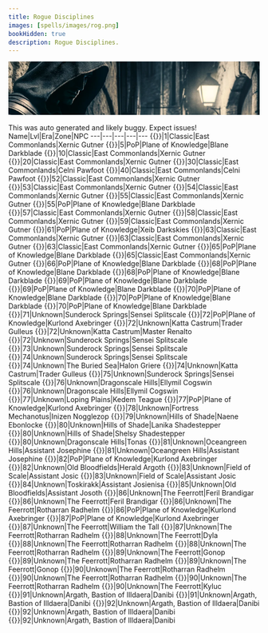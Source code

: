 ```yaml
---
title: Rogue Disciplines
images: [spells/images/rog.png]
bookHidden: true
description: Rogue Disciplines.
---
```

![Rogue Disciplines](images/rog-banner.png)

This was auto generated and likely buggy. Expect issues!
Name|Lvl|Era|Zone|NPC
---|---|---|---|---
{{<spell id="5225" name="Throw Stone">}}|1|Classic|East Commonlands|Xernic Gutner
{{<spell id="25060" name="Elbow Strike">}}|5|PoP|Plane of Knowledge|Blane Darkblade
{{<spell id="4721" name="Focused Will Discipline">}}|10|Classic|East Commonlands|Xernic Gutner
{{<spell id="4659" name="Sneak Attack">}}|20|Classic|East Commonlands|Xernic Gutner
{{<spell id="4585" name="Resistant Discipline">}}|30|Classic|East Commonlands|Celni Pawfoot
{{<spell id="4587" name="Fearless Discipline">}}|40|Classic|East Commonlands|Celni Pawfoot
{{<spell id="4685" name="Thief's Vengeance">}}|52|Classic|East Commonlands|Xernic Gutner
{{<spell id="4673" name="Counterattack Discipline">}}|53|Classic|East Commonlands|Xernic Gutner
{{<spell id="4505" name="Deadeye Discipline">}}|54|Classic|East Commonlands|Xernic Gutner
{{<spell id="4515" name="Nimble Discipline">}}|55|Classic|East Commonlands|Xernic Gutner
{{<spell id="8922" name="Poison Spurs Trap">}}|55|PoP|Plane of Knowledge|Blane Darkblade
{{<spell id="4517" name="Kinesthetics Discipline">}}|57|Classic|East Commonlands|Xernic Gutner
{{<spell id="4677" name="Blinding Speed Discipline">}}|58|Classic|East Commonlands|Xernic Gutner
{{<spell id="4676" name="Duelist Discipline">}}|59|Classic|East Commonlands|Xernic Gutner
{{<spell id="6751" name="Rogue's Ploy">}}|61|PoP|Plane of Knowledge|Xeib Darkskies
{{<spell id="4686" name="Assassin's Strike">}}|63|Classic|East Commonlands|Xernic Gutner
{{<spell id="4694" name="Deadly Precision Discipline">}}|63|Classic|East Commonlands|Xernic Gutner
{{<spell id="4687" name="Healing Will Discipline">}}|63|Classic|East Commonlands|Xernic Gutner
{{<spell id="5017" name="Kyv Strike">}}|65|PoP|Plane of Knowledge|Blane Darkblade
{{<spell id="4695" name="Twisted Chance Discipline">}}|65|Classic|East Commonlands|Xernic Gutner
{{<spell id="6198" name="Imperceptible Discipline">}}|66|PoP|Plane of Knowledge|Blane Darkblade
{{<spell id="6196" name="Deadly Aim Discipline">}}|68|PoP|Plane of Knowledge|Blane Darkblade
{{<spell id="8001" name="Thief's Eyes">}}|68|PoP|Plane of Knowledge|Blane Darkblade
{{<spell id="6726" name="Assassin's Feint">}}|69|PoP|Plane of Knowledge|Blane Darkblade
{{<spell id="6174" name="Daggerfall">}}|69|PoP|Plane of Knowledge|Blane Darkblade
{{<spell id="6197" name="Frenzied Stabbing Discipline">}}|70|PoP|Plane of Knowledge|Blane Darkblade
{{<spell id="8471" name="Poison Spikes Trap">}}|70|PoP|Plane of Knowledge|Blane Darkblade
{{<spell id="8470" name="Razorarc">}}|70|PoP|Plane of Knowledge|Blane Darkblade
{{<spell id="10883" name="Blinding Flash">}}|71|Unknown|Sunderock Springs|Sensei Splitscale
{{<spell id="11913" name="Second Wind">}}|72|PoP|Plane of Knowledge|Kurlond Axebringer
{{<spell id="11914" name="Second Wind Rk. II">}}|72|Unknown|Katta Castrum|Trader Gulleus
{{<spell id="11915" name="Second Wind Rk. III">}}|72|Unknown|Katta Castrum|Master Renalto
{{<spell id="10889" name="Spelldodge Discipline">}}|72|Unknown|Sunderock Springs|Sensei Splitscale
{{<spell id="10892" name="Guide of Toxicity">}}|73|Unknown|Sunderock Springs|Sensei Splitscale
{{<spell id="10895" name="Lithe Discipline">}}|74|Unknown|Sunderock Springs|Sensei Splitscale
{{<spell id="11925" name="Pinpoint Vulnerability">}}|74|Unknown|The Buried Sea|Halon Griere
{{<spell id="11926" name="Pinpoint Vulnerability Rk. II">}}|74|Unknown|Katta Castrum|Trader Gulleus
{{<spell id="10898" name="Assassin Discipline">}}|75|Unknown|Sunderock Springs|Sensei Splitscale
{{<spell id="15097" name="Blinding Flare">}}|76|Unknown|Dragonscale Hills|Ellymil Cogswin
{{<spell id="15118" name="Waylay">}}|76|Unknown|Dragonscale Hills|Ellymil Cogswin
{{<spell id="15121" name="Jugular Slash">}}|77|Unknown|Loping Plains|Kedem Teague
{{<spell id="14192" name="Third Wind">}}|77|PoP|Plane of Knowledge|Kurlond Axebringer
{{<spell id="15103" name="Docent of Toxicity">}}|78|Unknown|Fortress Mechanotus|Inizen Nogglezop
{{<spell id="15115" name="Pinpoint Weaknesses">}}|79|Unknown|Hills of Shade|Naene Ebonlocke
{{<spell id="15128" name="Fadelure Rk. II">}}|80|Unknown|Hills of Shade|Lanika Shadestepper
{{<spell id="15129" name="Fadelure Rk. III">}}|80|Unknown|Hills of Shade|Shelsy Shadestepper
{{<spell id="15134" name="Swiftblade Rk. II">}}|80|Unknown|Dragonscale Hills|Tonas
{{<spell id="19265" name="Ambush">}}|81|Unknown|Oceangreen Hills|Assistant Josephine
{{<spell id="19244" name="Blinding Spark">}}|81|Unknown|Oceangreen Hills|Assistant Josephine
{{<spell id="18213" name="Fourth Wind">}}|82|PoP|Plane of Knowledge|Kurlond Axebringer
{{<spell id="19268" name="Jugular Slice">}}|82|Unknown|Old Bloodfields|Herald Argoth
{{<spell id="19247" name="Bleed">}}|83|Unknown|Field of Scale|Assistant Josic
{{<spell id="19250" name="Lesson in Toxicity">}}|83|Unknown|Field of Scale|Assistant Josic
{{<spell id="19262" name="Pinpoint Vitals">}}|84|Unknown|Toskirakk|Assistant Josienisa
{{<spell id="19274" name="Smokescreen">}}|85|Unknown|Old Bloodfields|Assistant Josoth
{{<spell id="26097" name="Assail">}}|86|Unknown|The Feerrott|Feril Brandigar
{{<spell id="26100" name="Blinding Glare">}}|86|Unknown|The Feerrott|Feril Brandigar
{{<spell id="26103" name="Easy Mark">}}|86|Unknown|The Feerrott|Rotharran Radhelm
{{<spell id="25000" name="Respite">}}|86|PoP|Plane of Knowledge|Kurlond Axebringer
{{<spell id="25003" name="Fifth Wind">}}|87|PoP|Plane of Knowledge|Kurlond Axebringer
{{<spell id="26115" name="Jugular Sever">}}|87|Unknown|The Feerrott|William the Tall
{{<spell id="25006" name="Weapon Affiliation">}}|87|Unknown|The Feerrott|Rotharran Radhelm
{{<spell id="26118" name="Instruction in Toxicity">}}|88|Unknown|The Feerrott|Dyla
{{<spell id="26124" name="Vigorous Dagger-Strike">}}|88|Unknown|The Feerrott|Rotharran Radhelm
{{<spell id="26127" name="Wound">}}|88|Unknown|The Feerrott|Rotharran Radhelm
{{<spell id="26130" name="Fleet-Footed Discipline">}}|89|Unknown|The Feerrott|Gonop
{{<spell id="26133" name="Misdirection">}}|89|Unknown|The Feerrott|Rotharran Radhelm
{{<spell id="26139" name="Pinpoint Flaws">}}|89|Unknown|The Feerrott|Gonop
{{<spell id="26142" name="Battery">}}|90|Unknown|The Feerrott|Rotharran Radhelm
{{<spell id="26148" name="Daggerswipe">}}|90|Unknown|The Feerrott|Rotharran Radhelm
{{<spell id="26151" name="Reckless Escape">}}|90|Unknown|The Feerrott|Rotharran Radhelm
{{<spell id="26158" name="Smokeshroud">}}|90|Unknown|The Feerrott|Kyluc
{{<spell id="29195" name="Accost">}}|91|Unknown|Argath, Bastion of Illdaera|Danibi
{{<spell id="29198" name="Blinding Gleam">}}|91|Unknown|Argath, Bastion of Illdaera|Danibi
{{<spell id="29207" name="Distraction">}}|92|Unknown|Argath, Bastion of Illdaera|Danibi
{{<spell id="29210" name="Jugular Gash">}}|92|Unknown|Argath, Bastion of Illdaera|Danibi
{{<spell id="28003" name="Sixth Wind">}}|92|Unknown|Argath, Bastion of Illdaera|Danibi
